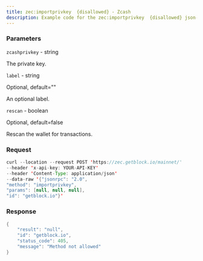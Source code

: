 ```yaml
---
title: zec:importprivkey  {disallowed} - Zcash
description: Example code for the zec:importprivkey  {disallowed} json-rpc method. Сomplete guide on how to use zec:importprivkey  {disallowed} json-rpc in GetBlock.io Web3 documentation.
---
```


### Parameters


`zcashprivkey` - string

The private key.

`label` - string

Optional, default=""

An optional label.

`rescan` - boolean

Optional, default=false

Rescan the wallet for transactions.

### Request

``` java
curl --location --request POST 'https://zec.getblock.io/mainnet/' 
--header 'x-api-key: YOUR-API-KEY' 
--header 'Content-Type: application/json' 
--data-raw '{"jsonrpc": "2.0",
"method": "importprivkey",
"params": [null, null, null],
"id": "getblock.io"}'
```

###  Response

``` java
{
    "result": "null",
    "id": "getblock.io",
    "status_code": 405,
    "message": "Method not allowed"
}
```

